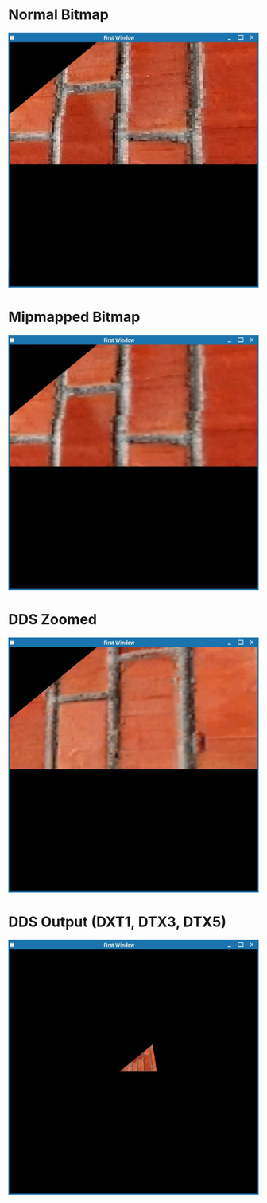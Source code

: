 # Normal Bitmap
<img src="BMP_Normal.jpg?raw=true" width="512" height="512">

# Mipmapped Bitmap
<img src="BMP_Mipmapping.jpg?raw=true" width="512" height="512">

# DDS Zoomed 
<img src="DDS_zoomed.jpg?raw=true" width="512" height="512">

# DDS Output (DXT1, DTX3, DTX5)
<img src="outputDDS.jpg?raw=true" width="512" height="512">

